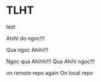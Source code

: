 # TLHT
test

Ahihi do ngoc!!!

Qua ngoc Ahihi!!!

Ngoc qua Ahihhi!!!
Qua Ahihi ngoc!!!

on remote repo again
On local repo
